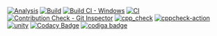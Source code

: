 [![Analysis](https://github.com/MUGUNTHANS862000/M2_PROJECT-EMBEDDED-SYSTEM-2022/actions/workflows/Analysis.yml/badge.svg)](https://github.com/MUGUNTHANS862000/M2_PROJECT-EMBEDDED-SYSTEM-2022/actions/workflows/Analysis.yml)
[![Build](https://github.com/MUGUNTHANS862000/M2_PROJECT-EMBEDDED-SYSTEM-2022/actions/workflows/build.yml/badge.svg)](https://github.com/MUGUNTHANS862000/M2_PROJECT-EMBEDDED-SYSTEM-2022/actions/workflows/build.yml)
[![Build CI - Windows](https://github.com/MUGUNTHANS862000/M2_PROJECT-EMBEDDED-SYSTEM-2022/actions/workflows/Build_windows.yml/badge.svg)](https://github.com/MUGUNTHANS862000/M2_PROJECT-EMBEDDED-SYSTEM-2022/actions/workflows/Build_windows.yml)
[![CI](https://github.com/MUGUNTHANS862000/M2_PROJECT-EMBEDDED-SYSTEM-2022/actions/workflows/Valgrind.yml/badge.svg)](https://github.com/MUGUNTHANS862000/M2_PROJECT-EMBEDDED-SYSTEM-2022/actions/workflows/Valgrind.yml)
[![Contribution Check - Git Inspector](https://github.com/MUGUNTHANS862000/M2_PROJECT-EMBEDDED-SYSTEM-2022/actions/workflows/git_inspector.yml/badge.svg)](https://github.com/MUGUNTHANS862000/M2_PROJECT-EMBEDDED-SYSTEM-2022/actions/workflows/git_inspector.yml)
[![cpp_check](https://github.com/MUGUNTHANS862000/M2_PROJECT-EMBEDDED-SYSTEM-2022/actions/workflows/cppcheck.yml/badge.svg)](https://github.com/MUGUNTHANS862000/M2_PROJECT-EMBEDDED-SYSTEM-2022/actions/workflows/cppcheck.yml)
[![cppcheck-action](https://github.com/MUGUNTHANS862000/M2_PROJECT-EMBEDDED-SYSTEM-2022/actions/workflows/main.yml/badge.svg)](https://github.com/MUGUNTHANS862000/M2_PROJECT-EMBEDDED-SYSTEM-2022/actions/workflows/main.yml)
[![unity](https://github.com/MUGUNTHANS862000/M2_PROJECT-EMBEDDED-SYSTEM-2022/actions/workflows/unity.yml/badge.svg)](https://github.com/MUGUNTHANS862000/M2_PROJECT-EMBEDDED-SYSTEM-2022/actions/workflows/unity.yml)
[![Codacy Badge](https://app.codacy.com/project/badge/Grade/706ca5abf39f411c97f87296b63fec3d)](https://www.codacy.com/gh/MUGUNTHANS862000/M2_PROJECT-EMBEDDED-SYSTEM-2022/dashboard?utm_source=github.com&amp;utm_medium=referral&amp;utm_content=MUGUNTHANS862000/M2_PROJECT-EMBEDDED-SYSTEM-2022&amp;utm_campaign=Badge_Grade)
<a href="https://app.codiga.io/public/user/github/MUGUNTHANS862000">
   <img src="https://api.codiga.io/public/badge/user/github/MUGUNTHANS862000?style=light" alt="codiga badge" />
</a>
